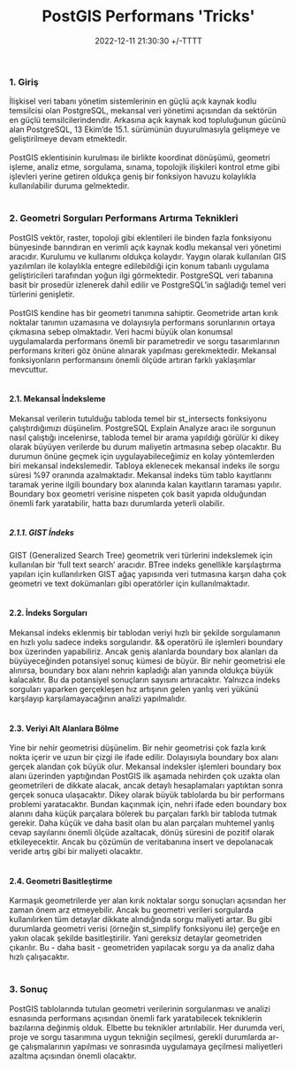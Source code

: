 ﻿---
title: PostGIS Performans 'Tricks'
date: 2022-12-11 21:30:30 +/-TTTT
categories: [Veritabanı, PostGIS]
tags: [postgresql, postgis,spatial database, spatial query performance]
---

### 1. Giriş

<div class='text-justify'>
İlişkisel veri tabanı yönetim sistemlerinin en güçlü açık kaynak kodlu temsilcisi olan PostgreSQL, mekansal veri yönetimi açısından da sektörün en güçlü temsilcilerindendir. Arkasına açık kaynak kod topluluğunun gücünü alan PostgreSQL, 13 Ekim’de 15.1. sürümünün duyurulmasıyla gelişmeye ve geliştirilmeye devam etmektedir.
</div><br>

<div class='text-justify'>
PostGIS eklentisinin kurulması ile birlikte koordinat dönüşümü, geometri işleme, analiz etme, sorgulama, sınama, topolojik ilişkileri kontrol etme gibi işlevleri yerine getiren oldukça geniş bir fonksiyon havuzu kolaylıkla kullanılabilir duruma gelmektedir.
</div><br>

### 2. Geometri Sorguları Performans Artırma Teknikleri

<div class='text-justify'>
PostGIS vektör, raster, topoloji gibi eklentileri ile binden fazla fonksiyonu bünyesinde barındıran en verimli açık kaynak kodlu mekansal veri yönetimi aracıdır. Kurulumu ve kullanımı oldukça kolaydır. Yaygın olarak kullanılan GIS yazılımları ile kolaylıkla entegre edilebildiği için konum tabanlı uygulama geliştiricileri tarafından yoğun ilgi görmektedir. PostgreSQL veri tabanına basit bir prosedür izlenerek dahil edilir ve PostgreSQL’in sağladığı temel veri türlerini genişletir.
</div><br>

<div class='text-justify'>
PostGIS kendine has bir geometri tanımına sahiptir. Geometride artan kırık noktalar tanımın uzamasına ve dolayısıyla performans sorunlarının ortaya çıkmasına sebep olmaktadır. Veri hacmi büyük olan konumsal uygulamalarda performans önemli bir parametredir ve sorgu tasarımlarının performans kriteri göz önüne alınarak yapılması gerekmektedir. Mekansal fonksiyonların performansını önemli ölçüde artıran farklı yaklaşımlar mevcuttur.
</div><br>

#### 2.1. Mekansal İndeksleme

<div class='text-justify'>
Mekansal verilerin tutulduğu tabloda temel bir st_intersects fonksiyonu çalıştırdığımızı düşünelim. PostgreSQL Explain Analyze aracı ile sorgunun nasıl çalıştığı incelenirse, tabloda temel bir arama yapıldığı görülür ki dikey olarak büyüyen verilerde bu durum maliyetin artmasına sebep olacaktır. Bu durumun önüne geçmek için uygulayabileceğimiz en kolay yöntemlerden biri mekansal indekslemedir. Tabloya eklenecek mekansal indeks ile sorgu süresi %97 oranında azalmaktadır. Mekansal indeks tüm tablo kayıtlarını taramak yerine ilgili boundary box alanında kalan kayıtların taraması yapılır. Boundary box geometri verisine nispeten çok basit yapıda olduğundan önemli fark yaratabilir, hatta bazı durumlarda yeterli olabilir.
</div><br>

##### 2.1.1. GIST İndeks

<div class='text-justify'>
GIST (Generalized Search Tree) geometrik veri türlerini indekslemek için kullanılan bir ‘full text search’ aracıdır. BTree indeks genellikle karşılaştırma yapıları için kullanılırken GIST ağaç yapısında veri tutmasına karşın daha çok geometri ve text dokümanları gibi operatörler için kullanılmaktadır.
</div><br>

#### 2.2. İndeks Sorguları

<div class='text-justify'>
Mekansal indeks eklenmiş bir tablodan veriyi hızlı bir şekilde sorgulamanın en hızlı yolu sadece indeks sorgularıdır. && operatörü ile işlemleri boundary box üzerinden yapabiliriz. Ancak geniş alanlarda boundary box alanları da büyüyeceğinden potansiyel sonuç kümesi de büyür. Bir nehir geometrisi ele alınırsa, boundary box alanı nehrin kapladığı alan yanında oldukça büyük kalacaktır. Bu da potansiyel sonuçların sayısını artıracaktır. Yalnızca indeks sorguları yaparken gerçekleşen hız artışının gelen yanlış veri yükünü karşılayıp karşılamayacağının analizi yapılmalıdır.
</div><br>

#### 2.3. Veriyi Alt Alanlara Bölme

<div class='text-justify'>
Yine bir nehir geometrisi düşünelim. Bir nehir geometrisi çok fazla kırık nokta içerir ve uzun bir çizgi ile ifade edilir. Dolayısıyla boundary box alanı gerçek alandan çok büyük olur. Mekansal indeksler işlemleri boundary box alanı üzerinden yaptığından PostGIS ilk aşamada nehirden çok uzakta olan geometrileri de dikkate alacak, ancak detaylı hesaplamaları yaptıktan sonra gerçek sonuca ulaşacaktır. Dikey olarak büyük tablolarda bu bir performans problemi yaratacaktır. Bundan kaçınmak için, nehri ifade eden boundary box alanını daha küçük parçalara bölerek bu parçaları farklı bir tabloda tutmak gerekir. Daha küçük ve daha basit olan bu alan parçaları muhtemel yanlış cevap sayılarını önemli ölçüde azaltacak, dönüş süresini de pozitif olarak etkileyecektir. Ancak bu çözümün de veritabanına insert ve depolanacak veride artış gibi bir maliyeti olacaktır.
</div><br>

#### 2.4. Geometri Basitleştirme

<div class='text-justify'>
Karmaşık geometrilerde yer alan kırık noktalar sorgu sonuçları açısından her zaman önem arz etmeyebilir. Ancak bu geometri verileri sorgularda kullanılırken tüm detaylar dikkate alındığında sorgu maliyeti artar. Bu gibi durumlarda geometri verisi (örneğin st_simplify fonksiyonu ile) gerçeğe en yakın olacak şekilde basitleştirilir. Yani gereksiz detaylar geometriden çıkarılır. Bu - daha basit - geometriden yapılacak sorgu ya da analiz daha hızlı çalışacaktır.
</div><br>

### 3. Sonuç

<div class='text-justify'>
PostGIS tablolarında tutulan geometri verilerinin sorgulanması ve analizi esnasında performans açısından önemli fark yaratabilecek tekniklerin bazılarına değinmiş olduk. Elbette bu teknikler artırılabilir. Her durumda veri, proje ve sorgu tasarımına uygun tekniğin seçilmesi, gerekli durumlarda ar-ge çalışmalarının yapılması ve sonrasında uygulamaya geçilmesi maliyetleri azaltma açısından önemli olacaktır.
</div><br>